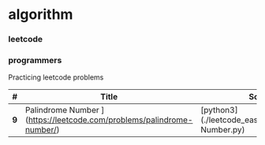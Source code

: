 # algorithm
### leetcode
### programmers

Practicing leetcode problems 


| # | Title | Solution | Difficulty | 
|---| ----- | -------- | ---------- | 
|**9**| Palindrome Number ](https://leetcode.com/problems/palindrome-number/) | [python3](./leetcode_easy/lc_09.Palindrome Number.py) | Easy |
